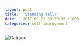 ```yaml
---
layout: post
title:  "Standing Tall!"
date:   2017-09-21 09:50:35 +1000
categories: self-improvement
---
```

![Catguru](/images/guru2.jpg)